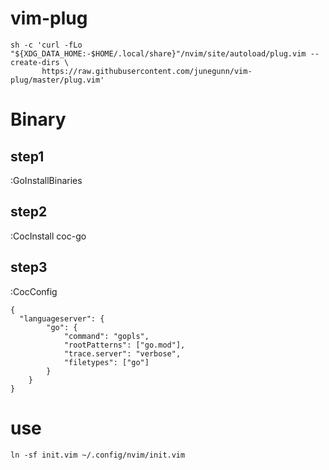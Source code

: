 # vim-plug
```
sh -c 'curl -fLo "${XDG_DATA_HOME:-$HOME/.local/share}"/nvim/site/autoload/plug.vim --create-dirs \
       https://raw.githubusercontent.com/junegunn/vim-plug/master/plug.vim'
```
# Binary
## step1
:GoInstallBinaries
## step2
:CocInstall coc-go
## step3
:CocConfig
```
{
  "languageserver": {
		"go": {
			"command": "gopls",
			"rootPatterns": ["go.mod"],
			"trace.server": "verbose",
			"filetypes": ["go"]
		}
	}
}

```
# use
```
ln -sf init.vim ~/.config/nvim/init.vim
```

